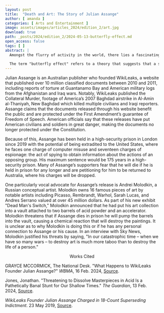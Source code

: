 ```yaml
---
layout: post
title:  "Death and Art: The Story of Julian Assange"
author: [ amanda ]
categories: [ Arts and Entertainment ]
image: assets/images/articles_2024/edition_2/art.jpg
download: true
path: _posts/2024/edition_2/2024-05-13-butterfly-effect.md
open_access: false
tags: [ ]
abstract: |
  Amongst the flurry of activity in the world, there lies a fascinating theory — the butterfly effect. It is unto a shadow lurking in the corners of the room, everpresent.
  
  The term "butterfly effect" refers to a theory that suggests that a small action can lead to significant changes through a chain of events. The moniker was coined from the frequent example used to demonstrate this idea which is the fact that a single flutter of a butterfly’s wings can eventually give rise to a tornado...
---
```

Julian Assange is an Australian publisher who founded WikiLeaks, a website that published over 10 million classified documents between 2010 and 2011, including reports of torture at Guantanamo Bay and American military logs from the Afghanistan and Iraq wars. Notably, WikiLeaks published the Collateral Murder, footage of America’s 2007 Baghdad airstrike in Al-Amin al-Thaniyah, New Baghdad which killed multiple civilians and Iraqi reporters. Assange claims that the documents released through his website benefit the public and are protected under the First Amendment’s guarantee of Freedom of Speech. American officials say that these releases have put American civilians and soldiers in great danger, making the documents no longer protected under the Constitution.

Because of this, Assange has been held in a high-security prison in London since 2019 with the potential of being extradited to the United States, where he faces one charge of computer misuse and seventeen charges of espionage: the act of spying to obtain information about the actions of an opposing group. His maximum sentence would be 175 years in a high-security prison. Many of Assange’s supporters fear that he will die if he is held in prison for any longer and are petitioning for him to be returned to Australia, where his charges will be dropped. 

One particularly vocal advocate for Assange’s release is Andrei Molodkin, a Russian conceptual artist. Molodkin owns 16 famous pieces of art by notable artists including Picasso, Rembrandt, Warhol, Sarah Lucas, and Andres Serrano valued at over 45 million dollars. As part of his new exhibit "Dead Man's Switch," Molodkin announced that he had put his art collection into a vault attached to two barrels of acid powder and an accelerator. Molodkin threatens that if Assange dies in prison he will pump the barrels into the vault, causing a chemical reaction that will destroy the paintings. It is unclear as to why Molodkin is doing this or if he has any personal connection to Assange or his cause. In an interview with Sky News, Molodkin justified his threats by saying, "In our catastrophic time – when we have so many wars – to destroy art is much more taboo than to destroy the life of a person."

<center>Works Cited</center> 

GRAYCE MCCORMICK, The National Desk. "What Happens to WikiLeaks Founder Julian Assange?" *WBMA*, 16 Feb. 2024, [Source](abc3340.com/news/nation-world/what-happens-to-wikileaks-founder-julian-assange-london-australia-us-military-iraq-afghanistan-guantanamo-bay-leaked-footage-classified-intelligence-albanese-blinken-biden-chelsea-manning-espionage).

Jones, Jonathan. "Threatening to Dissolve Masterpieces in Acid Is a Pathetically Banal Stunt for Our Shallow Times." *The Guardian*, 13 Feb. 2024, [Source](www.theguardian.com/artanddesign/2024/feb/13/andrei-molodkin-julian-assange-dissolving-art-in-acid).

*WikiLeaks Founder Julian Assange Charged in 18-Count Superseding Indictment*. 23 May 2019, [Source](www.justice.gov/opa/pr/wikileaks-founder-julian-assange-charged-18-count-superseding-indictment).
